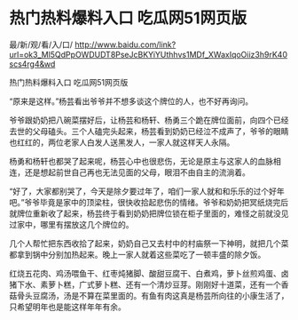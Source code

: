 # 热门热料爆料入口 吃瓜网51网页版

最/新/观/看/入/口/ http://www.baidu.com/link?url=ok3_Ml5QdPpOWDUDT8PseJcBKYiYUthhvs1MDf_XWaxIqoOiiz3h9rK40scs4rg4&wd

热门热料爆料入口 吃瓜网51网页版

“原来是这样。”杨芸看出爷爷并不想多谈这个牌位的人，也不好再询问。

爷爷跟奶奶把八碗菜摆好后，让杨芸和杨轩、杨勇三个跪在牌位面前，向四个已经去世的父母磕头。三个人磕完头起来，杨芸看到奶奶已经泣不成声了，爷爷的眼睛也红红的，两位老家人白发人送黑发人，一家人就这样天人永隔。

杨勇和杨轩也都哭了起来呢，杨芸心中也很悲伤，无论是原主与这家人的血脉相连，还是想起前世自己再也无法见面的父母，眼泪不由自主的流淌着。

“好了，大家都别哭了，今天是除夕要过年了，咱们一家人就和和乐乐的过个好年吧。”爷爷毕竟是家中的顶梁柱，很快收拾起悲伤的情绪。爷爷和奶奶把冥纸烧完后就牌位重新收了起来，杨芸终于看到奶奶把牌位锁在柜子里面的，难怪之前就没见过家中，哪里有摆放这几个牌位的。

几个人帮忙把东西收拾了起来，奶奶自己又去村中的村庙祭一下神明，就把几个菜都拿到锅中分别加热起来。晚上一家人就着这些菜吃了一顿丰盛的除夕饭。

红烧五花肉、鸡汤喂鱼干、红枣炖猪脚、酸甜豆腐干、白煮鸡，萝卜丝煎鸡蛋、卤猪下水、素萝卜糕，广式萝卜糕、还有一个清炒豆芽。刚刚好十道菜，还有一个香菇骨头豆腐汤，汤是不算在菜里面的。有鱼有肉这真是杨芸所向往的小康生活了，只希望明年也是能这样年年有余。
